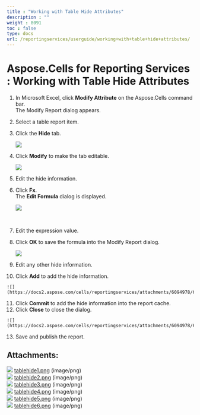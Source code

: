 ```yaml
---
title : "Working with Table Hide Attributes" 
description : "" 
weight : 8091 
toc : false
type: docs
url: /reportingservices/userguide/working+with+table+hide+attributes/
---
```


# Aspose.Cells for Reporting Services : Working with Table Hide Attributes


1.  In Microsoft Excel, click **Modify Attribute** on the Aspose.Cells command bar.  
    The Modify Report dialog appears.
2.  Select a table report item.
3.  Click the **Hide** tab.  
      
    ![](https://docs2.aspose.com/cells/reportingservices/attachments/6094978/6193207.png)  
      
    
4.  Click **Modify** to make the tab editable.  
      
    ![](https://docs2.aspose.com/cells/reportingservices/attachments/6094978/6193231.png)  
      
    
5.  Edit the hide information.
6.  Click **Fx**.  
    The **Edit Formula** dialog is displayed.  
      
    ![](https://docs2.aspose.com/cells/reportingservices/attachments/6094978/6193232.png)  
      
     
7.  Edit the expression value.
8.  Click **OK** to save the formula into the Modify Report dialog.  
      
    ![](https://docs2.aspose.com/cells/reportingservices/attachments/6094978/6193229.png)  
      
    
9.  Edit any other hide information.
10.  Click **Add** to add the hide information.  
      
    ![](https://docs2.aspose.com/cells/reportingservices/attachments/6094978/6193230.png)  
      
    
11.  Click **Commit** to add the hide information into the report cache.
12.  Click **Close** to close the dialog.  
      
    ![](https://docs2.aspose.com/cells/reportingservices/attachments/6094978/6193227.png)  
      
    
13.  Save and publish the report.

## Attachments:

![](https://docs2.aspose.com/cells/reportingservices/images/icons/bullet_blue.gif) [tablehide1.png](https://docs2.aspose.com/cells/reportingservices/attachments/6094978/6193207.png) (image/png)  
![](https://docs2.aspose.com/cells/reportingservices/images/icons/bullet_blue.gif) [tablehide2.png](https://docs2.aspose.com/cells/reportingservices/attachments/6094978/6193231.png) (image/png)  
![](https://docs2.aspose.com/cells/reportingservices/images/icons/bullet_blue.gif) [tablehide3.png](https://docs2.aspose.com/cells/reportingservices/attachments/6094978/6193232.png) (image/png)  
![](https://docs2.aspose.com/cells/reportingservices/images/icons/bullet_blue.gif) [tablehide4.png](https://docs2.aspose.com/cells/reportingservices/attachments/6094978/6193229.png) (image/png)  
![](https://docs2.aspose.com/cells/reportingservices/images/icons/bullet_blue.gif) [tablehide5.png](https://docs2.aspose.com/cells/reportingservices/attachments/6094978/6193230.png) (image/png)  
![](https://docs2.aspose.com/cells/reportingservices/images/icons/bullet_blue.gif) [tablehide6.png](https://docs2.aspose.com/cells/reportingservices/attachments/6094978/6193227.png) (image/png)  

